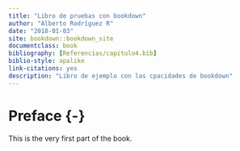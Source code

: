 ```yaml
--- 
title: "Libro de pruebas con bookdown"
author: "Alberto Rodríguez R"
date: "2018-01-03"
site: bookdown::bookdown_site
documentclass: book
bibliography: [Referencias/capitulo4.bib]
biblio-style: apalike
link-citations: yes
description: "Libro de ejemplo con las cpacidades de bookdown"
---
```


# Preface {-}

This is the very first part of the book.
